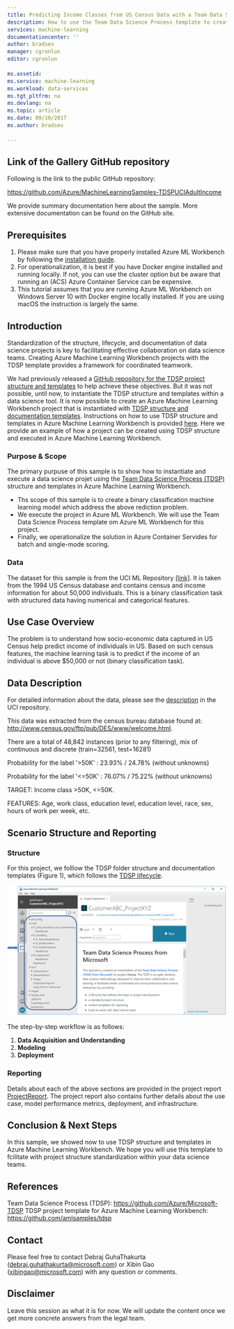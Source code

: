 ```yaml
---
title: Predicting Income Classes from US Census Data with a Team Data Science Process project in Azure Machine Learning Workbench | Microsoft Docs
description: How to use the Team Data Science Process template to create a project in Azure Machine Learning Workbench that classifies UCI income.
services: machine-learning
documentationcenter: ''
author: bradsev
manager: cgronlun
editor: cgronlun

ms.assetid: 
ms.service: machine-learning
ms.workload: data-services
ms.tgt_pltfrm: na
ms.devlang: na
ms.topic: article
ms.date: 09/10/2017
ms.author: bradsev

---
```



## Link of the Gallery GitHub repository
Following is the link to the public GitHub repository: 

https://github.com/Azure/MachineLearningSamples-TDSPUCIAdultIncome

We provide summary documentation here about the sample. More extensive documentation can be found on the GitHub site.


## Prerequisites
1. Please make sure that you have properly installed Azure ML Workbench by following the [installation guide](https://github.com/Azure/ViennaDocs/blob/master/Documentation/Installation.md).
2. For operationalization, it is best if you have Docker engine installed and running locally. If not, you can use the cluster option but be aware that running an (ACS) Azure Container Service can be expensive.
3. This tutorial assumes that you are running Azure ML Workbench on Windows Server 10 with Docker engine locally installed. If you are using macOS the instruction is largely the same.


## Introduction

Standardization of the structure, lifecycle, and documentation of data science projects is key to facilitating effective collaboration on data science teams. Creating Azure Machine Learning Workbench projects with the TDSP template provides a framework for coordinated teamwork.

We had previously released a [GitHub repository for the TDSP project structure and templates](https://github.com/Azure/Azure-TDSP-ProjectTemplate) to help achieve these objectives. But it was not possible, until now, to instantiate the TDSP structure and templates within a data science tool. It is now possible to create an Azure Machine Learning Workbench project that is instantiated with [TDSP structure and documentation templates](https://github.com/amlsamples/tdsp). Instructions on how to use TDSP structure and templates in Azure Machine Learning Workbench is provided [here](https://github.com/amlsamples/tdsp/blob/master/Docs/how-to-use-tdsp-in-azure-ml.md). Here we provide an example of how a project can be created using TDSP structure and executed in Azure Machine Learning Workbench.


### Purpose & Scope
The primary purpuse of this sample is to show how to instantiate and execute a data science projet using the [Team Data Science Process (TDSP)](https://github.com/Azure/Microsoft-TDSP) structure and templates in Azure Machine Learning Workbench.

 * Ths scope of this sample is to create a binary classification machine learning model which address the above rediction problem. 
 * We execute the project in Azure ML Workbench. We will use the Team Data Science Process template om Azure ML Workbench for this project. 
 * Finally, we operationalize the solution in Azure Container Servides for batch and single-mode scoring.

### Data 
The dataset for this sample is from the UCI ML Repository [[link]](https://archive.ics.uci.edu/ml/datasets/adult). It is taken from the 1994 US Census database and contains census and income information for about 50,000 individuals. This is a binary classification task with structured data having numerical and categorical features. 

## Use Case Overview
The problem is to understand how socio-economic data captured in US Census help predict income of individuals in US. Based on such census features, the machine learning task is to predict if the income of an individual is above $50,000 or not (binary classification task).

## Data Description
For detailed information about the data, please see the [description](https://archive.ics.uci.edu/ml/machine-learning-databases/adult/adult.names) in the UCI repository. 

This data was extracted from the census bureau database found at: http://www.census.gov/ftp/pub/DES/www/welcome.html. 

There are a total of 48,842 instances (prior to any filtering), mix of continuous and discrete (train=32561, test=16281)

Probability for the label '>50K'  : 23.93% / 24.78% (without unknowns)

Probability for the label '<=50K' : 76.07% / 75.22% (without unknowns)

TARGET: Income class >50K, <=50K.

FEATURES: Age, work class, education level, education level, race, sex, hours of work per week, etc.

## Scenario Structure and Reporting

### Structure
For this project, we folllow the TDSP folder structure and documentation templates (Figure 1), which follows the [TDSP lifecycle](https://github.com/Azure/Microsoft-TDSP/blob/master/Docs/lifecycle-detail.md).


![Fill in project information](./Docs/Images/instantiation-3.png) 

The step-by-step workflow is as follows:
1. **Data Acquisition and Understanding**
2. **Modeling**
3. **Deployment**

### Reporting
Details about each of the above sections are provided in the project report [ProjectReport](https://github.com/Azure/MachineLearningSamples-TDSPUCIAdultIncome/ProjectReport.md). The project report also contains further details about the use case, model performance metrics, deployment, and infrastructure.


## Conclusion & Next Steps

In this sample, we showed now to use TDSP structure and templates in Azure Machine Learning Workbench. We hope you will use this template to fcilitate with project structure standardization within your data science teams.

## References

Team Data Science Process (TDSP):  https://github.com/Azure/Microsoft-TDSP
TDSP project template for Azure Machine Learning Workbench: https://github.com/amlsamples/tdsp 

## Contact

Please feel free to contact Debraj GuhaThakurta (debraj.guhathakurta@microsoft.com) or Xibin Gao (xibingao@microsoft.com) with any question or comments.

## Disclaimer

Leave this session as what it is for now. We will update the content once we get more concrete answers from the legal team.